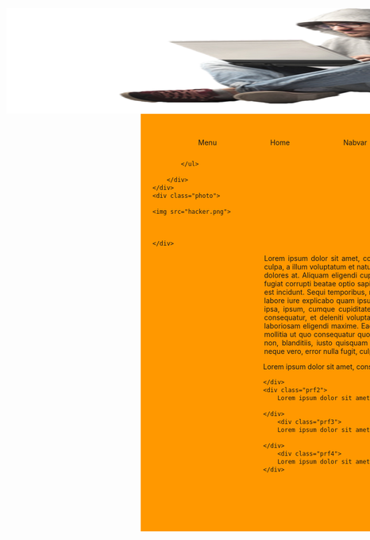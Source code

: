 <!DOCTYPE html>
<html lang="en">
<head>
	<meta charset="UTF-8">
	<title>Layout</title>
	<link rel="stylesheet" type="text/css" href="Layout1.css">
	<style>
		*{
	margin:0;
	padding: 0;
}
body{

	background-color:#DEE1E6;
}
.fullBody{
	border: 2px dotted white;
}
.head{
	width: 900px;
	background-color: #fff;
	margin:auto;
}
.pic > img{
    width: 13%;
    float: left;
    text-align: center;
    margin-left: initial;
    margin-top: 10px;
    height: 63px;
}
.menu{
	background-color: #FF9800;
	width: 70%;
	float: right;
	padding-bottom: 27px;
	padding-top: 23px;
	margin-left: -111px;
}
.menu ul{
}
.menu ul li {
    list-style: none;
    display: inline-flex;
    margin-left: 80px;
    margin-top: initial;
    padding: 12px;
}
.menu ul li a{
	text-decoration: none;
}
.menu ul li:hover{
	background-color: white;
	color: black;
}
.photo{
	width: 900px;
}
img{
	width:100%;
	height: 210px;
	margin-left: 225px;
}
p {
    width: 900px;
    margin-left: 225px;
    text-align: justify;
}
.allprf {
    width: 900px;
    margin-top: 3px;
    margin-left: 223px;
}

.prf1,.prf2,.prf3,.prf4{
	float: left;
	margin:3px;
	background-color: green;
	border: 2px solid white;
	height: 120px;
	width: 215px;
	text-align:center;
}
.end{
	text-align: center;
	clear: both;
	padding: 18px;
	background-color: black;
	color: wheat;
	width: 871px;
	margin-left: 224px;
}
	</style>
</head>
<body>
	<div class="head">
		<div class="pic">
		<img src="Hacker-PNG-02.png">
	</div>
		<div class="menu">
			<ul>
				<li><a href="#">Menu</a></li>
				<li><a href="#">Home</a></li>
				<li><a href="#">Nabvar</a></li>
				<li><a href="#">Contact</a></li>
				
			</ul>			

		</div>
	</div>
	<div class="photo">
		
	<img src="hacker.png">



	</div>
<div>
<p>Lorem ipsum dolor sit amet, consectetur adipisicing elit. Nostrum incidunt, doloremque possimus odio veritatis minima voluptatibus culpa, a illum voluptatum et natus, harum consequatur commodi id non dolorum! Doloribus sequi, mollitia ipsum id fuga ratione tempora dolores at. Aliquam eligendi cupiditate laborum quas, ratione dicta veniam adipisci praesentium ad, quis sit dolor optio! Culpa,? Amet fugiat corrupti beatae optio sapiente, at adipisci molestiae illum commodi dolorem consequuntur eos quia quas earum animi, nesciunt, est incidunt. Sequi temporibus, nemo recusandae modi facilis esse placeat perspiciatis officiis iusto. Totam, laboriosam blanditiis, quos labore iure explicabo quam ipsum amet, eveniet voluptas nesciunt corporis autem! Et, suscipit! Quibusdam voluptate hic iure ducimus ipsa, ipsum, cumque cupiditate expedita ream minima blanditiis iste maxime natus reprehenderit saepe reiciendis ipsum non quis consequatur, et deleniti voluptatum velit obcaecati cumque expedita aperiam vel accusantium quia, fugiat nulla! Tempora velit nam laboriosam eligendi maxime. Eaque labore dolorum, aliquam, blanditiis, ullam delectus expedita possimus ratione perspiciatis nesciunt mollitia ut quo consequatur quos nisi aliquid. Fugit illo debitis corporis labore amet fuga harum accusamus nulla aut asperiores saepe non, blanditiis, iusto quisquam qui, cum earum ipsum deserunt suscipit tempore aliquid molestiae vitae est.aspernatur perferendis neque vero, error nulla fugit, culpa quidem in. Facere quaerat, incidunt fugit nihil ipsam, odit repellat animi.</p></div>

<div class="allprf">
	<div class="prf1">
		Lorem ipsum dolor sit amet, consectetur adipisicing elit. Quidem est nemo commodi ad rem dolores?

	</div>
	<div class="prf2">
		Lorem ipsum dolor sit amet, consectetur adipisicing elit. Distinctio possimus dolor iure sint natus labore!
		
	</div>
		<div class="prf3">
		Lorem ipsum dolor sit amet, consectetur adipisicing elit. Repellat ex laborum quo, labore minus ad.
		
	</div>
		<div class="prf4">
		Lorem ipsum dolor sit amet, consectetur adipisicing elit. Commodi iure animi ratione quaerat? Expedita, in.
	</div>



</div>
<div>
<h2 class="end">Copyright My name is mijanur Rahman Rubel</h2>

</div>
</body>
</html>
